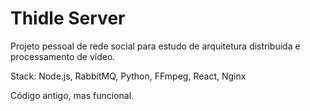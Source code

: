 # Thidle Server

Projeto pessoal de rede social para estudo de arquitetura distribuída e processamento de vídeo.

Stack: Node.js, RabbitMQ, Python, FFmpeg, React, Nginx

Código antigo, mas funcional.
